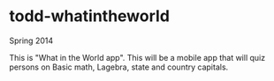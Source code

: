 todd-whatintheworld
===================
Spring 2014

This is "What in the World app".  This will be a mobile app that will quiz persons on Basic math, Lagebra, state and country capitals.  
